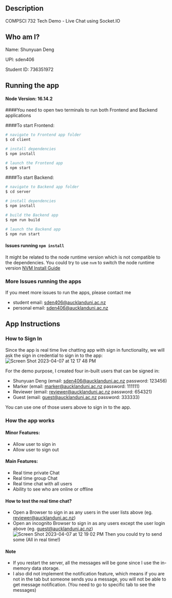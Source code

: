 ## Description
<p>COMPSCI 732 Tech Demo - Live Chat using Socket.IO</p>

## Who am I?
<p>Name: Shunyuan Deng</p>
<p>UPI: sden406</p>
<p>Student ID: 736351972</p>

## Running the app

#### Node Version: 16.14.2

####You need to open two terminals to run both Frontend and Backend applications

####To start Frontend:
```bash
# navigate to Frontend app folder
$ cd client

# install dependencies
$ npm install

# launch the Frontend app
$ npm start
```

####To start Backend:
```bash
# navigate to Backend app folder
$ cd server

# install dependencies
$ npm install

# build the Backend app
$ npm run build

# launch the Backend app
$ npm run start
```

#### Issues running `npm install`
It might be related to the node runtime version which is not compatible to the dependencies.
You could try to use `nvm` to switch the node runtime version [NVM Install Guide](https://www.freecodecamp.org/news/node-version-manager-nvm-install-guide/)

### More Issues running the apps
If you meet more issues to run the apps, please contact me
- student email: <a>sden406@aucklanduni.ac.nz</a>
- personal email: <a>sden406@aucklanduni.ac.nz</a>

## App Instructions

### How to Sign In
Since the app is real time live chatting app with sign in functionality, we will ask the sign in credential to sign in to the app:
![Screen Shot 2023-04-07 at 12 17 48 PM](https://user-images.githubusercontent.com/40448549/230515900-b740122b-887e-43bc-be37-d2edf1bf0ad8.png)

For the demo purpose, I created four in-built users that can be signed in:
- <a>Shunyuan Deng<a/> (email: <a>sden406@aucklanduni.ac.nz<a/> password: <a>123456<a/>)
- <a>Marker<a/> (email: <a>marker@aucklanduni.ac.nz<a/> password: <a>111111<a/>)
- <a>Reviewer<a/> (email: <a>reviewer@aucklanduni.ac.nz<a/> password: <a>654321<a/>)
- <a>Guest<a/> (email: <a>guest@aucklanduni.ac.nz password: <a>333333<a/>)

You can use one of those users above to sign in to the app.

### How the app works

#### Minor Features:
- Allow user to sign in
- Allow user to sign out

#### Main Features:
- Real time private Chat
- Real time group Chat
- Real time chat with all users
- Ability to see who are online or offline

#### How to test the real time chat?
- Open a Browser to sign in as any users in the user lists above (eg. <a>reviewer@aucklanduni.ac.nz</a>)
- Open an incognito Browser to sign in as any users except the user login above (eg. <a>guest@aucklanduni.ac.nz</a>)
![Screen Shot 2023-04-07 at 12 19 02 PM](https://user-images.githubusercontent.com/40448549/230516006-30a0f727-5850-48a9-a09c-d4f01482c946.png)
Then you could try to send some (All in real time!)

#### Note
 - If you restart the server, all the messages will be gone since I use the in-memory data storage.
 - I also did not implement the notification feature, which means if you are not in the tab but someone sends you a message, you will not be able to get message notification. (You need to go to specific tab to see the messages)
